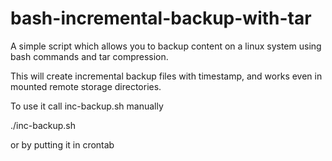 # bash-incremental-backup-with-tar

A simple script which allows you to backup content on a linux system using bash commands and tar compression.

This will create incremental backup files with timestamp, and works even in mounted remote storage directories.

To use it call inc-backup.sh manually 

./inc-backup.sh

or by putting it in crontab
